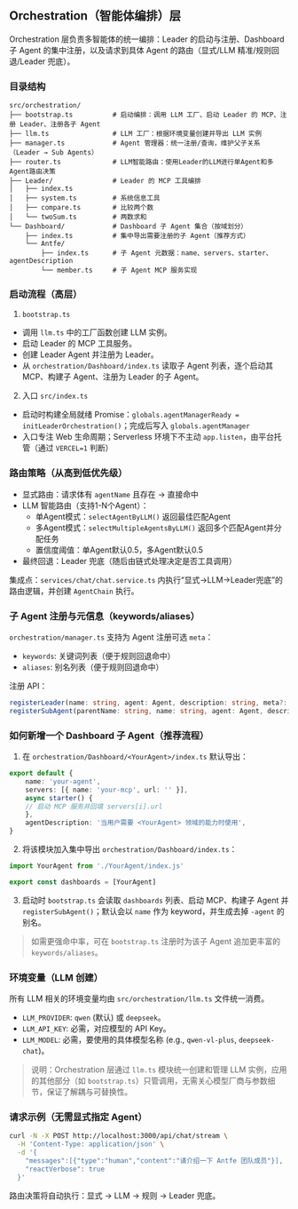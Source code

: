 ## Orchestration（智能体编排）层

Orchestration 层负责多智能体的统一编排：Leader 的启动与注册、Dashboard 子 Agent 的集中注册，以及请求到具体 Agent 的路由（显式/LLM 精准/规则回退/Leader 兜底）。

### 目录结构

```
src/orchestration/
├── bootstrap.ts          # 启动编排：调用 LLM 工厂、启动 Leader 的 MCP、注册 Leader、注册各子 Agent
├── llm.ts                # LLM 工厂：根据环境变量创建并导出 LLM 实例
├── manager.ts            # Agent 管理器：统一注册/查询，维护父子关系（Leader → Sub Agents）
├── router.ts             # LLM智能路由：使用Leader的LLM进行单Agent和多Agent路由决策
├── Leader/               # Leader 的 MCP 工具编排
│   ├── index.ts
│   ├── system.ts         # 系统信息工具
│   ├── compare.ts        # 比较两个数
│   └── twoSum.ts         # 两数求和
└── Dashboard/            # Dashboard 子 Agent 集合（按域划分）
    ├── index.ts          # 集中导出需要注册的子 Agent（推荐方式）
    └── Antfe/
        ├── index.ts      # 子 Agent 元数据：name、servers、starter、agentDescription
        └── member.ts     # 子 Agent MCP 服务实现
```

### 启动流程（高层）

1) `bootstrap.ts`
- 调用 `llm.ts` 中的工厂函数创建 LLM 实例。
- 启动 Leader 的 MCP 工具服务。
- 创建 Leader Agent 并注册为 Leader。
- 从 `orchestration/Dashboard/index.ts` 读取子 Agent 列表，逐个启动其 MCP、构建子 Agent、注册为 Leader 的子 Agent。

2) 入口 `src/index.ts`
- 启动时构建全局就绪 Promise：`globals.agentManagerReady = initLeaderOrchestration()`；完成后写入 `globals.agentManager`
- 入口专注 Web 生命周期；Serverless 环境下不主动 `app.listen`，由平台托管（通过 `VERCEL=1` 判断）

### 路由策略（从高到低优先级）

- 显式路由：请求体有 `agentName` 且存在 → 直接命中
- LLM 智能路由（支持1-N个Agent）：
  - 单Agent模式：`selectAgentByLLM()` 返回最佳匹配Agent
  - 多Agent模式：`selectMultipleAgentsByLLM()` 返回多个匹配Agent并分配任务
  - 置信度阈值：单Agent默认0.5，多Agent默认0.5
- 最终回退：Leader 兜底（随后由链式处理决定是否工具调用）

集成点：`services/chat/chat.service.ts` 内执行“显式→LLM→Leader兜底”的路由逻辑，并创建 `AgentChain` 执行。

### 子 Agent 注册与元信息（keywords/aliases）

`orchestration/manager.ts` 支持为 Agent 注册可选 `meta`：
- `keywords`: 关键词列表（便于规则回退命中）
- `aliases`: 别名列表（便于规则回退命中）

注册 API：
```ts
registerLeader(name: string, agent: Agent, description: string, meta?: { keywords?: string[]; aliases?: string[] })
registerSubAgent(parentName: string, name: string, agent: Agent, description?: string, meta?: { keywords?: string[]; aliases?: string[] })
```

### 如何新增一个 Dashboard 子 Agent（推荐流程）

1) 在 `orchestration/Dashboard/<YourAgent>/index.ts` 默认导出：
```ts
export default {
    name: 'your-agent',
    servers: [{ name: 'your-mcp', url: '' }],
    async starter() {
    // 启动 MCP 服务并回填 servers[i].url
    },
    agentDescription: '当用户需要 <YourAgent> 领域的能力时使用',
}
```

2) 将该模块加入集中导出 `orchestration/Dashboard/index.ts`：
```ts
import YourAgent from './YourAgent/index.js'

export const dashboards = [YourAgent]
```

3) 启动时 `bootstrap.ts` 会读取 `dashboards` 列表、启动 MCP、构建子 Agent 并 `registerSubAgent()`；默认会以 `name` 作为 keyword，并生成去掉 `-agent` 的别名。

> 如需更强命中率，可在 `bootstrap.ts` 注册时为该子 Agent 追加更丰富的 `keywords/aliases`。

### 环境变量（LLM 创建）

所有 LLM 相关的环境变量均由 `src/orchestration/llm.ts` 文件统一消费。

- `LLM_PROVIDER`: `qwen` (默认) 或 `deepseek`。
- `LLM_API_KEY`: 必需，对应模型的 API Key。
- `LLM_MODEL`: 必需，要使用的具体模型名称 (e.g., `qwen-vl-plus`, `deepseek-chat`)。

> 说明：Orchestration 层通过 `llm.ts` 模块统一创建和管理 LLM 实例，应用的其他部分（如 `bootstrap.ts`）只管调用，无需关心模型厂商与参数细节，保证了解耦与可替换性。

### 请求示例（无需显式指定 Agent）

```bash
curl -N -X POST http://localhost:3000/api/chat/stream \
  -H 'Content-Type: application/json' \
  -d '{
    "messages":[{"type":"human","content":"请介绍一下 Antfe 团队成员"}],
    "reactVerbose": true
  }'
```

路由决策将自动执行：显式 → LLM → 规则 → Leader 兜底。
